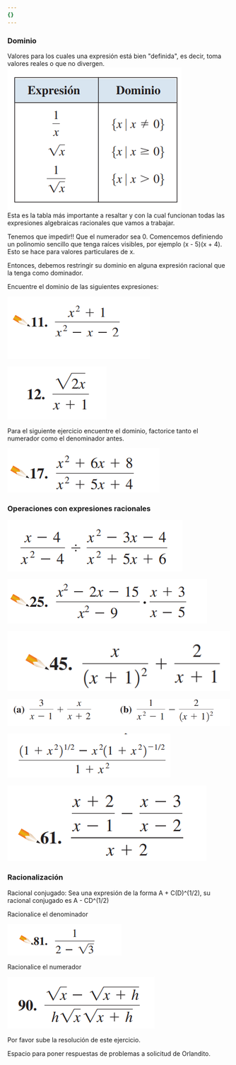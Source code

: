 ```yaml
---
{}
---
```

   
### Dominio         
Valores para los cuales una expresión está bien "definida", es decir, toma valores reales o que no divergen.         
![](../../../../images/Pasted%20image%2020231010090244.png)         
Esta es la tabla más importante a resaltar y con la cual funcionan todas las expresiones algebraicas racionales que vamos a trabajar.         
         
Tenemos que impedir!! Que el numerador sea 0. Comencemos definiendo un polinomio sencillo que tenga raíces visibles, por ejemplo (x - 5)(x + 4).  Esto se hace para valores particulares de x.         
         
Entonces, debemos restringir su dominio en alguna expresión racional que la tenga como dominador.         
         
Encuentre el dominio de las siguientes expresiones:         
         
![](../../../../images/Pasted%20image%2020231010093200.png)         
         
![](../../../../images/Pasted%20image%2020231010093219.png)         
         
Para el siguiente ejercicio encuentre el dominio, factorice tanto el numerador como el denominador antes.         
         
![](../../../../images/Pasted%20image%2020231010093304.png)         
         
         
### Operaciones con expresiones racionales         
         
![](../../../../images/Pasted%20image%2020231010091031.png)         
         
![](../../../../images/Pasted%20image%2020231010093320.png)         
         
![](../../../../images/Pasted%20image%2020231010093346.png)         
         
         
![](../../../../images/Pasted%20image%2020231010091048.png)         
         
![](../../../../images/Pasted%20image%2020231010091225.png)         
         
![](../../../../images/Pasted%20image%2020231010093402.png)         
         
### Racionalización         
         
Racional conjugado: Sea una expresión de la forma A  + C(D)^(1/2), su racional conjugado es A - CD^(1/2)         
         
Racionalice el denominador         
         
![](../../../../images/Pasted%20image%2020231010093422.png)         
         
Racionalice el numerador         
         
![](../../../../images/Pasted%20image%2020231010093508.png)         
         
Por favor sube la resolución de este ejercicio.         
         
         
         
Espacio para poner respuestas de problemas a solicitud de Orlandito.